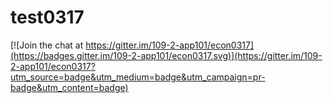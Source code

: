 # test0317

[![Join the chat at https://gitter.im/109-2-app101/econ0317](https://badges.gitter.im/109-2-app101/econ0317.svg)](https://gitter.im/109-2-app101/econ0317?utm_source=badge&utm_medium=badge&utm_campaign=pr-badge&utm_content=badge)
